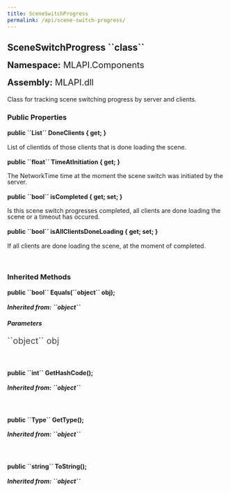 ```yaml
---
title: SceneSwitchProgress
permalink: /api/scene-switch-progress/
---
```


<div style="line-height: 1;">
	<h2 markdown="1">SceneSwitchProgress ``class``</h2>
	<p style="font-size: 20px;"><b>Namespace:</b> MLAPI.Components</p>
	<p style="font-size: 20px;"><b>Assembly:</b> MLAPI.dll</p>
</div>
<p>Class for tracking scene switching progress by server and clients.</p>

<div>
	<h3 markdown="1">Public Properties</h3>
	<div style="line-height: 1;">
		<h4 markdown="1"><b>public ``List<uint>`` DoneClients { get; }</b></h4>
		<p>List of clientIds of those clients that is done loading the scene.</p>
	</div>
	<div style="line-height: 1;">
		<h4 markdown="1"><b>public ``float`` TimeAtInitiation { get; }</b></h4>
		<p>The NetworkTime time at the moment the scene switch was initiated by the server.</p>
	</div>
	<div style="line-height: 1;">
		<h4 markdown="1"><b>public ``bool`` isCompleted { get; set; }</b></h4>
		<p>Is this scene switch progresses completed, all clients are done loading the scene or a timeout has occured.</p>
	</div>
	<div style="line-height: 1;">
		<h4 markdown="1"><b>public ``bool`` isAllClientsDoneLoading { get; set; }</b></h4>
		<p>If all clients are done loading the scene, at the moment of completed.</p>
	</div>
</div>
<br>
<div>
	<h3 markdown="1">Inherited Methods</h3>
	<div style="line-height: 1;">
		<h4 markdown="1"><b>public ``bool`` Equals(``object`` obj);</b></h4>
		<h5 markdown="1">Inherited from: ``object``</h5>
		<h5><b>Parameters</b></h5>
		<div>
			<p style="font-size: 20px; color: #444;" markdown="1">``object`` obj</p>
		</div>
	</div>
	<br>
	<div style="line-height: 1;">
		<h4 markdown="1"><b>public ``int`` GetHashCode();</b></h4>
		<h5 markdown="1">Inherited from: ``object``</h5>
	</div>
	<br>
	<div style="line-height: 1;">
		<h4 markdown="1"><b>public ``Type`` GetType();</b></h4>
		<h5 markdown="1">Inherited from: ``object``</h5>
	</div>
	<br>
	<div style="line-height: 1;">
		<h4 markdown="1"><b>public ``string`` ToString();</b></h4>
		<h5 markdown="1">Inherited from: ``object``</h5>
	</div>
</div>
<br>
